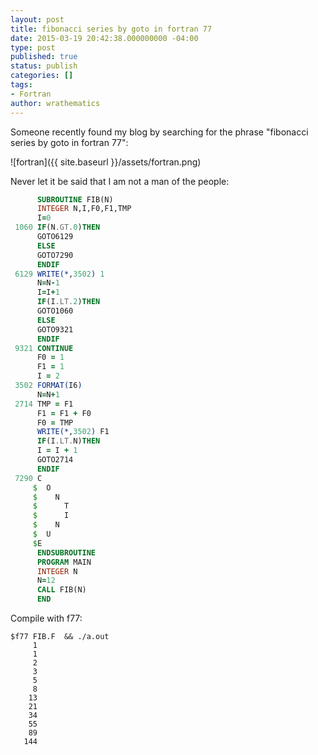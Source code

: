 ```yaml
---
layout: post
title: fibonacci series by goto in fortran 77
date: 2015-03-19 20:42:38.000000000 -04:00
type: post
published: true
status: publish
categories: []
tags:
- Fortran
author: wrathematics
---
```



Someone recently found my blog by searching for the phrase "fibonacci series by goto in fortran 77":

![fortran]({{ site.baseurl }}/assets/fortran.png)

Never let it be said that I am not a man of the people:

```fortran
      SUBROUTINE FIB(N)
      INTEGER N,I,F0,F1,TMP
      I=0
 1060 IF(N.GT.0)THEN
      GOTO6129
      ELSE
      GOTO7290
      ENDIF
 6129 WRITE(*,3502) 1
      N=N-1
      I=I+1
      IF(I.LT.2)THEN
      GOTO1060
      ELSE
      GOTO9321
      ENDIF
 9321 CONTINUE
      F0 = 1
      F1 = 1
      I = 2
 3502 FORMAT(I6)
      N=N+1
 2714 TMP = F1
      F1 = F1 + F0
      F0 = TMP
      WRITE(*,3502) F1
      IF(I.LT.N)THEN
      I = I + 1
      GOTO2714
      ENDIF
 7290 C
     $  O
     $    N
     $      T
     $      I
     $    N
     $  U
     $E
      ENDSUBROUTINE
      PROGRAM MAIN
      INTEGER N
      N=12
      CALL FIB(N)
      END
```

Compile with f77:

```
$f77 FIB.F  && ./a.out 
     1
     1
     2
     3
     5
     8
    13
    21
    34
    55
    89
   144
```
